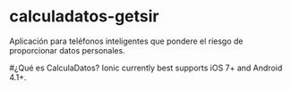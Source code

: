 # calculadatos-getsir
Aplicación para teléfonos inteligentes que pondere el riesgo de proporcionar datos personales.

#¿Qué es CalculaDatos?
Ionic currently best supports iOS 7+ and Android 4.1+.
